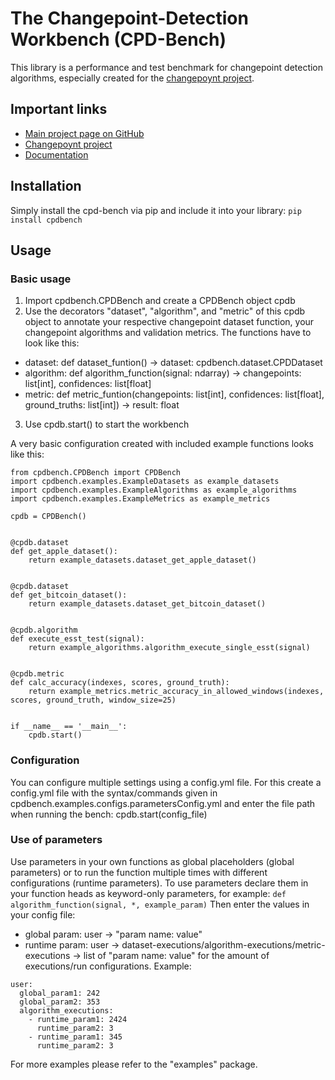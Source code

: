 # The Changepoint-Detection Workbench (CPD-Bench)

This library is a performance and test benchmark for changepoint detection algorithms,
especially created for the [changepoynt project](https://github.com/Lucew/changepoynt).

## Important links
- [Main project page on GitHub](https://github.com/Lucew/CPD-Bench)
- [Changepoynt project](https://github.com/Lucew/changepoynt)
- [Documentation](https://lucew.github.io/CPD-Bench/cpdbench.html)


## Installation
Simply install the cpd-bench via pip and include it into your library:
`pip install cpdbench`

## Usage
### Basic usage
1. Import cpdbench.CPDBench and create a CPDBench object cpdb
2. Use the decorators "dataset", "algorithm", and "metric" of this cpdb object to annotate your respective
changepoint dataset function, your changepoint algorithms and validation metrics.
The functions have to look like this:
- dataset: def dataset_funtion() -> dataset: cpdbench.dataset.CPDDataset
- algorithm: def algorithm_function(signal: ndarray) -> changepoints: list[int], confidences: list[float]
- metric: def metric_funtion(changepoints: list[int], confidences: list[float], ground_truths: list[int]) -> result: float
3. Use cpdb.start() to start the workbench

A very basic configuration created with included example functions looks like this:

```
from cpdbench.CPDBench import CPDBench
import cpdbench.examples.ExampleDatasets as example_datasets
import cpdbench.examples.ExampleAlgorithms as example_algorithms
import cpdbench.examples.ExampleMetrics as example_metrics

cpdb = CPDBench()


@cpdb.dataset
def get_apple_dataset():
    return example_datasets.dataset_get_apple_dataset()


@cpdb.dataset
def get_bitcoin_dataset():
    return example_datasets.dataset_get_bitcoin_dataset()


@cpdb.algorithm
def execute_esst_test(signal):
    return example_algorithms.algorithm_execute_single_esst(signal)


@cpdb.metric
def calc_accuracy(indexes, scores, ground_truth):
    return example_metrics.metric_accuracy_in_allowed_windows(indexes, scores, ground_truth, window_size=25)


if __name__ == '__main__':
    cpdb.start()
```

### Configuration
You can configure multiple settings using a config.yml file.
For this create a config.yml file with the syntax/commands given in cpdbench.examples.configs.parametersConfig.yml
and enter the file path when running the bench: cpdb.start(config_file)

### Use of parameters
Use parameters in your own functions as global placeholders (global parameters) or to run the function multiple
times with different configurations (runtime parameters).
To use parameters declare them in your function heads as keyword-only parameters, for example:
`def algorithm_function(signal, *, example_param)`
Then enter the values in your config file:
- global param: user -> "param name: value"
- runtime param: user -> dataset-executions/algorithm-executions/metric-executions -> list of "param name: value" for the
amount of executions/run configurations.
Example:
```
user:
  global_param1: 242
  global_param2: 353
  algorithm_executions:
    - runtime_param1: 2424
      runtime_param2: 3
    - runtime_param1: 345
      runtime_param2: 3
```

For more examples please refer to the "examples" package.